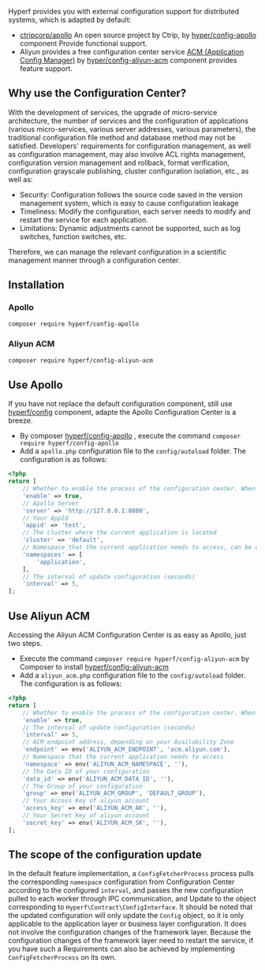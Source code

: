 Hyperf provides you with external configuration support for distributed systems, which is adapted by default:

- [ctripcorp/apollo](https://github.com/ctripcorp/apollo) An open source project by Ctrip, by [hyper/config-apollo](https://github.com/hyperf-cloud/config-apollo) component Provide functional support.
- Aliyun provides a free configuration center service [ACM (Application Config Manager)](https://help.aliyun.com/product/59604.html) by [hyper/config-aliyun-acm](https://github.com/hyperf-cloud/config-aliyun-acm) component provides feature support.

## Why use the Configuration Center?

With the development of services, the upgrade of micro-service architecture, the number of services and the configuration of applications (various micro-services, various server addresses, various parameters), the traditional configuration file method and database method may not be satisfied. Developers' requirements for configuration management, as well as configuration management, may also involve ACL rights management, configuration version management and rollback, format verification, configuration grayscale publishing, cluster configuration isolation, etc., as well as:

- Security: Configuration follows the source code saved in the version management system, which is easy to cause configuration leakage
- Timeliness: Modify the configuration, each server needs to modify and restart the service for each application.
- Limitations: Dynamic adjustments cannot be supported, such as log switches, function switches, etc.

Therefore, we can manage the relevant configuration in a scientific management manner through a configuration center.

## Installation

### Apollo

```bash
composer require hyperf/config-apollo
```

### Aliyun ACM

```bash
composer require hyperf/config-aliyun-acm
```

## Use Apollo

If you have not replace the default configuration component, still use [hyperf/config](https://github.com/hyperf-cloud/config) component, adapte the Apollo Configuration Center is a breeze.
- By composer [hyperf/config-apollo](https://github.com/hyperf-cloud/config-apollo) , execute the command `composer require hyperf/config-apollo`
- Add a `apollo.php` configuration file to the `config/autoload` folder. The configuration is as follows:

```php
<?php
return [
    // Whether to enable the process of the configuration center. When true, a ConfigFetcherProcess process is automatically started to update the configuration
    'enable' => true,
    // Apollo Server
    'server' => 'http://127.0.0.1:8080',
    // Your AppId
    'appid' => 'test',
    // The cluster where the current application is located
    'cluster' => 'default',
    // Namespace that the current application needs to access, can be configured multiple namespcaes
    'namespaces' => [
        'application',
    ],
    // The interval of update configuration (seconds)
    'interval' => 5,
];
```

## Use Aliyun ACM

Accessing the Aliyun ACM Configuration Center is as easy as Apollo, just two steps.
- Execute the command `composer require hyperf/config-aliyun-acm` by Composer to install [hyperf/config-aliyun-acm](https://github.com/hyperf-cloud/config-aliyun-acm)
- Add a `aliyun_acm.php` configuration file to the `config/autoload` folder. The configuration is as follows:

```php
<?php
return [
    // Whether to enable the process of the configuration center. When true, a ConfigFetcherProcess process is automatically started to update the configuration
    'enable' => true,
    // The interval of update configuration (seconds)
    'interval' => 5,
    // ACM endpoint address, depending on your Availability Zone
    'endpoint' => env('ALIYUN_ACM_ENDPOINT', 'acm.aliyun.com'),
    // Namespace that the current application needs to access
    'namespace' => env('ALIYUN_ACM_NAMESPACE', ''),
    // The Data ID of your configuration
    'data_id' => env('ALIYUN_ACM_DATA_ID', ''),
    // The Group of your configuration
    'group' => env('ALIYUN_ACM_GROUP', 'DEFAULT_GROUP'),
    // Your Access Key of aliyun account
    'access_key' => env('ALIYUN_ACM_AK', ''),
    // Your Secret Key of aliyun account
    'secret_key' => env('ALIYUN_ACM_SK', ''),
];
```

## The scope of the configuration update

In the default feature implementation, a `ConfigFetcherProcess` process pulls the corresponding `namespace` configuration from Configuration Center according to the configured `interval`, and passes the new configuration pulled to each worker through IPC communication, and Update to the object corresponding to `Hyperf\Contract\ConfigInterface`.
It should be noted that the updated configuration will only update the `Config` object, so it is only applicable to the application layer or business layer configuration. It does not involve the configuration changes of the framework layer. Because the configuration changes of the framework layer need to restart the service, if you have such a Requirements can also be achieved by implementing `ConfigFetcherProcess` on its own.
